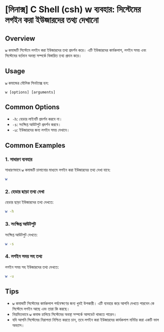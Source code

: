 # [লিনাক্স] C Shell (csh) w ব্যবহার: সিস্টেমের লগইন করা ইউজারদের তথ্য দেখানো

## Overview
`w` কমান্ডটি সিস্টেমে লগইন করা ইউজারদের তথ্য প্রদর্শন করে। এটি ইউজারদের কার্যকলাপ, লগইন সময় এবং সিস্টেমের বর্তমান অবস্থা সম্পর্কে বিস্তারিত তথ্য প্রদান করে।

## Usage
`w` কমান্ডের মৌলিক সিনট্যাক্স হল:

```
w [options] [arguments]
```

## Common Options
- `-h`: হেডার লাইনটি প্রদর্শন করবে না।
- `-s`: সংক্ষিপ্ত আউটপুট প্রদর্শন করবে।
- `-u`: ইউজারদের জন্য লগইন সময় দেখাবে।

## Common Examples
### 1. সাধারণ ব্যবহার
সাধারণভাবে `w` কমান্ডটি চালানোর মাধ্যমে লগইন করা ইউজারদের তথ্য দেখা যাবে:
```bash
w
```

### 2. হেডার ছাড়া তথ্য দেখা
হেডার ছাড়া ইউজারদের তথ্য দেখতে:
```bash
w -h
```

### 3. সংক্ষিপ্ত আউটপুট
সংক্ষিপ্ত আউটপুট দেখতে:
```bash
w -s
```

### 4. লগইন সময় সহ তথ্য
লগইন সময় সহ ইউজারদের তথ্য দেখতে:
```bash
w -u
```

## Tips
- `w` কমান্ডটি সিস্টেমের কার্যকলাপ পর্যবেক্ষণের জন্য খুবই উপকারী। এটি ব্যবহার করে আপনি দেখতে পারবেন কে সিস্টেমে লগইন আছে এবং তারা কি করছে।
- নিয়মিতভাবে `w` কমান্ড চালিয়ে সিস্টেমের অবস্থা সম্পর্কে আপডেট থাকতে পারেন।
- যদি আপনি সিস্টেমের নিরাপত্তা নিশ্চিত করতে চান, তবে লগইন করা ইউজারদের কার্যকলাপ মনিটর করা একটি ভাল অভ্যাস।